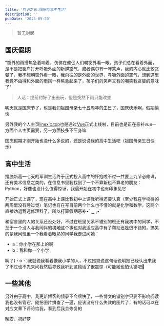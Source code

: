 ```yaml
---
title: '月记之三:国庆与高中生活'
description: ''
pubDate: '2024-09-30'
---
```


> 暂无封面

## 国庆假期

"窗外的雨搭焦急着响着，仿佛在催促人们朝窗外看一眼，孩子们总在看着外面，是不是把窗户打开呼吸外面的新鲜空气，或者偶尔有一阵笑声，我的内心就比较贪婪了，我不想朝窗外看一眼，我向往的是外面的世界，呼吸外面的空气，想到这里我竟不由得和外面的雨搭一样焦急起来了，孩子们的笑声又有的嘲笑我贪婪的意味了"
> 人话：提前约好了出去玩，但是突然下雨只能改变

明天就是国庆节了，也是我们祖国母亲七十五周年的生日了，国庆快乐啊，假期愉快

另外我的个人主页[linexic.top](https://i.linexic.top/)也是通过[Vue](https://vuejs.org/)正式上线啦，目前也是正在恶补vue一方面个人主页需要，另一方面技多不压身嘛

国庆假期才刚开始也没什么多说的，还是说说我的高中生活吧（祖国母亲生日快乐）

## 高中生活

摆脱新高一七天的军训生活终于正式投入高中的怀抱啦不过一共要上九节必修课，还有美术信息之类的，在信息书里我找到了一个不算新也不算老的朋友：Python，好像也没什么值得惊讶，我最开始在初中也有印象见它

开始正式上课了，现在高中上课比我初中上课我听得还要认真（至少我在学校待的两周里没有睡过觉）笔记也有在写目前两个什么也不懂的就是化学和数学，这两个直接劝退我选修理科了，所以打算假期恶补•́⁠ ⁠ ⁠‿⁠ ⁠,⁠•̀

和宿舍里的人的关系还没处好，不过在班里关系不错别的班还有我初中的同学，不至于一个没人与我同伴的境地这个事也对我适应高中有了帮助还是很不错的，搞笑的是我问班里一个我看着眼熟的同学我走进问她：

- a：你小学在那上的啊
- b：我和你一个小学

啊？(⁠・⁠o⁠・⁠)我就说我看着像我小学的人，不过她能说这句话说明她已经认出来我了不过也不先来问我然后导致我听到这段话了很震惊（可能她也怕认错吧🤣

## 一些其他

另外由于高中，我更新博客的频录不会很快了，一些博文的错别字只要不影响阅读我也没有管它，刚把图片排查了一遍，应该没有什么失效的图片了，有的话可以在对应文章下评论给我，看到后我会修复的

晚安，祝好梦
